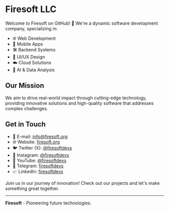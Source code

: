 # Firesoft LLC

Welcome to Firesoft on GitHub! 🚀 We're a dynamic software development company, specializing in:

- 🌐 Web Development
- 📱 Mobile Apps
- 🛠 Backend Systems
- 🎨 UI/UX Design
- ☁️ Cloud Solutions
- 🤖 AI & Data Analysis

## Our Mission

We aim to drive real-world impact through cutting-edge technology, providing innovative solutions and high-quality software that addresses complex challenges.

## Get in Touch

- 📧 E-mail: [info@firesoft.org](mailto:info@firesoft.org)
- 🌐 Website: [firesoft.org](https://firesoft.org)
- 🐦 Twitter (X): [@firesoftdevs](https://twitter.com/firesoftdevs)
- 📸 Instagram: [@firesoftdevs](https://instagram.com/firesoftdevs)
- 🎥 YouTube: [@firesoftdevs](https://youtube.com/@firesoftdevs)
- 💬 Telegram: [firesoftdevs](https://t.me/firesoftdevs)
- 📈 LinkedIn: [firesoftdevs](https://linkedin.com/company/firesoftdevs)


Join us in our journey of innovation! Check out our projects and let's make something great together.

---
**Firesoft** - Pioneering future technologies.
